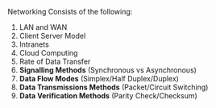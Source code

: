 Networking Consists of the following:

1. LAN and WAN
2. Client Server Model
3. Intranets
4. Cloud Computing
5. Rate of Data Transfer
6. **Signalling Methods** (Synchronous vs Asynchronous)
7. **Data Flow Modes** (Simplex/Half Duplex/Duplex)
8. **Data Transmissions Methods** (Packet/Circuit Switching)
9. **Data Verification Methods** (Parity Check/Checksum)
